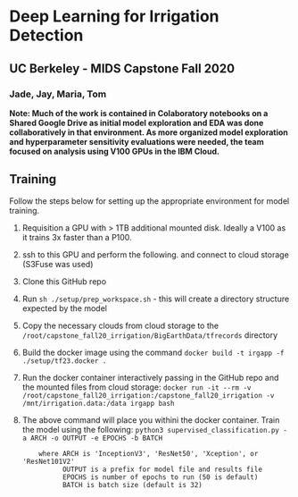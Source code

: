 # Deep Learning for Irrigation Detection
## UC Berkeley - MIDS Capstone Fall 2020
### Jade, Jay, Maria, Tom

**Note: Much of the work is contained in Colaboratory notebooks on a Shared Google Drive as initial model exploration and EDA was done collaboratively in that environment. As more organized model exploration and hyperparameter sensitivity evaluations were needed, the team focused on analysis using V100 GPUs in the IBM Cloud.**

## Training
Follow the steps below for setting up the appropriate environment for model training.

1. Requisition a GPU with > 1TB additional mounted disk. Ideally a V100 as it trains 3x faster than a P100.
2. ssh to this GPU and perform the following. and connect to cloud storage (S3Fuse was used)
3. Clone this GitHub repo
4. Run `sh ./setup/prep_workspace.sh` - this will create a directory structure expected by the model
5. Copy the necessary clouds from cloud storage to the `/root/capstone_fall20_irrigation/BigEarthData/tfrecords` directory
5. Build the docker image using the command `docker build -t irgapp -f ./setup/tf23.docker .`
6. Run the docker container interactively passing in the GitHub repo and the mounted files from cloud storage:
```docker run -it --rm -v /root/capstone_fall20_irrigation:/capstone_fall20_irrigation -v /mnt/irrigation.data:/data irgapp bash```
7. The above command will place you withini the docker container. Train the model using the following: 
```python3 supervised_classification.py -a ARCH -o OUTPUT -e EPOCHS -b BATCH```
           
           where ARCH is 'InceptionV3', 'ResNet50', 'Xception', or 'ResNet101V2'
                 OUTPUT is a prefix for model file and results file
                 EPOCHS is number of epochs to run (50 is default)
                 BATCH is batch size (default is 32)
                 
           



